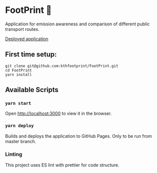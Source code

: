 # FootPrint 👣

Application for emission awareness and comparison of different public transport routes.

[Deployed application](https://kthfootprint.herokuapp.com/)


## First time setup:
```
git clone git@github.com:kthfootprint/FootPrint.git
cd FootPrint
yarn install
```

## Available Scripts

### `yarn start`
Open [http://localhost:3000](http://localhost:3000) to view it in the browser.

### `yarn deploy`
Builds and deploys the application to GitHub Pages. 
Only to be run from master branch.

### Linting
This project uses ES lint with prettier for code structure.
